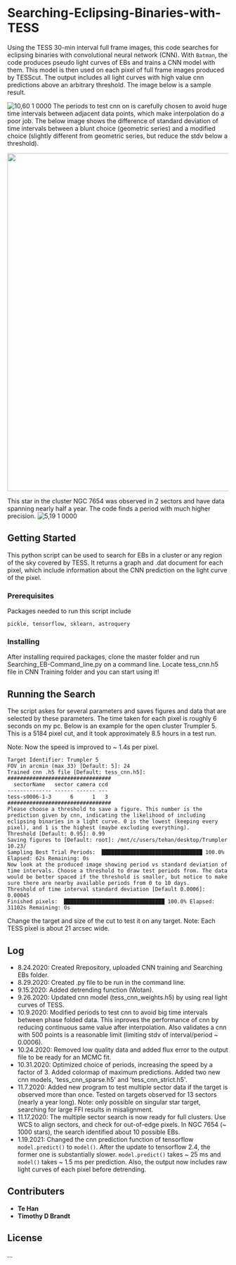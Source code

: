 # Searching-Eclipsing-Binaries-with-TESS
Using the TESS 30-min interval full frame images, this code searches for eclipsing binaries with convolutional neural network (CNN). With `Batman`, the code produces pseudo light curves of EBs and trains a CNN model with them. This model is then used on each pixel of full frame images produced by TESScut. The output includes all light curves with high value cnn predictions above an arbitrary threshold. The image below is a sample result. 

<!-- <img src=https://user-images.githubusercontent.com/49893001/97091618-0a0fab00-15f2-11eb-926e-097c558bb119.png width = '1024'> -->
![10,60  1 0000](https://user-images.githubusercontent.com/49893001/97091618-0a0fab00-15f2-11eb-926e-097c558bb119.png)
The periods to test cnn on is carefully chosen to avoid huge time intervals between adjacent data points, which make interpolation do a poor job. The below image shows the difference of standard deviation of time intervals between a blunt choice (geometric series) and a modified choice (slightly different from geometric series, but reduce the stdv below a threshold).

<p align="center">
  <img src=https://user-images.githubusercontent.com/49893001/95634538-02bb9f80-0a3f-11eb-981f-d2c16084ec94.png width = '768'>
</p>

This star in the cluster NGC 7654 was observed in 2 sectors and have data spanning nearly half a year. The code finds a period with much higher precision.
![5,19  1 0000](https://user-images.githubusercontent.com/49893001/99491939-8790b780-2921-11eb-87c3-0899ab9a777d.jpg)


## Getting Started

This python script can be used to search for EBs in a cluster or any region of the sky covered by TESS. It returns a graph and .dat document for each pixel, which include information about the CNN prediction on the light curve of the pixel. 

### Prerequisites

Packages needed to run this script include
```
pickle, tensorflow, sklearn, astroquery
```

### Installing
After installing required packages, clone the master folder and run Searching_EB-Command_line.py on a command line. Locate tess_cnn.h5 file in CNN Training folder and you can start using it!

## Running the Search
The script askes for several parameters and saves figures and data that are selected by these parameters. The time taken for each pixel is roughly 6 seconds on my pc. Below is an example for the open cluster Trumpler 5. This is a 5184 pixel cut, and it took approximately 8.5 hours in a test run. 

Note: Now the speed is improved to ~ 1.4s per pixel. 

```
Target Identifier: Trumpler 5
FOV in arcmin (max 33) [Default: 5]: 24
Trained cnn .h5 file [Default: tess_cnn.h5]:
#################################
  sectorName   sector camera ccd
-------------- ------ ------ ---
tess-s0006-1-3      6      1   3
#################################
Please choose a threshold to save a figure. This number is the prediction given by cnn, indicating the likelihood of including eclipsing binaries in a light curve. 0 is the lowest (keeping every pixel), and 1 is the highest (maybe excluding everything).
Threshold [Default: 0.95]: 0.99
Saving figures to [Default: root]: /mnt/c/users/tehan/desktop/Trumpler 10.23/
Sampling Best Trial Periods:  ████████████████████████████████ 100.0% Elapsed: 62s Remaining: 0s
Now look at the produced image showing period vs standard deviation of time intervals. Choose a threshold to draw test periods from. The data would be better spaced if the threshold is smaller, but notice to make sure there are nearby available periods from 0 to 10 days.
Threshold of time interval standard deviation [Default 0.0006]: 0.00045
Finished pixels:  ████████████████████████████████ 100.0% Elapsed: 31102s Remaining: 0s
```
Change the target and size of the cut to test it on any target. Note: Each TESS pixel is about 21 arcsec wide.

## Log
* 8.24.2020: Created Rrepository, uploaded CNN training and Searching EBs folder.
* 8.29.2020: Created .py file to be run in the command line.
* 9.15.2020: Added detrending function (Wotan).
* 9.26.2020: Updated cnn model (tess_cnn_weights.h5) by using real light curves of TESS.
* 10.9.2020: Modified periods to test cnn to avoid big time intervals between phase folded data. This inproves the performance of cnn by reducing continuous same value after interpolation. Also validates a cnn with 500 points is a reasonable limit (limiting stdv of interval/period ~ 0.0006). 
* 10.24.2020: Removed low quality data and added flux error to the output file to be ready for an MCMC fit.
* 10.31.2020: Optimized choice of periods, increasing the speed by a factor of 3. Added colormap of maximum predictions. Added two new cnn models, 'tess_cnn_sparse.h5' and 'tess_cnn_strict.h5'.
* 11.7.2020: Added new program to test multiple sector data if the target is observed more than once. Tested on targets observed for 13 sectors (nearly a year long). Note: only possible on singular star target, searching for large FFI results in misalignment. 
* 11.17.2020: The multiple sector search is now ready for full clusters. Use WCS to align sectors, and check for out-of-edge pixels. In NGC 7654 (~ 1000 stars), the search identified about 10 possible EBs. 
* 1.19.2021: Changed the cnn prediction function of tensorflow `model.predict()` to `model()`. After the update to tensorflow 2.4, the former one is substantially slower. `model.predict()` takes ~ 25 ms and `model()` takes ~ 1.5 ms per prediction. Also, the output now includes raw light curves of each pixel before detrending. 

## Contributers

* **Te Han** 
* **Timothy D Brandt** 

## License
 ...
